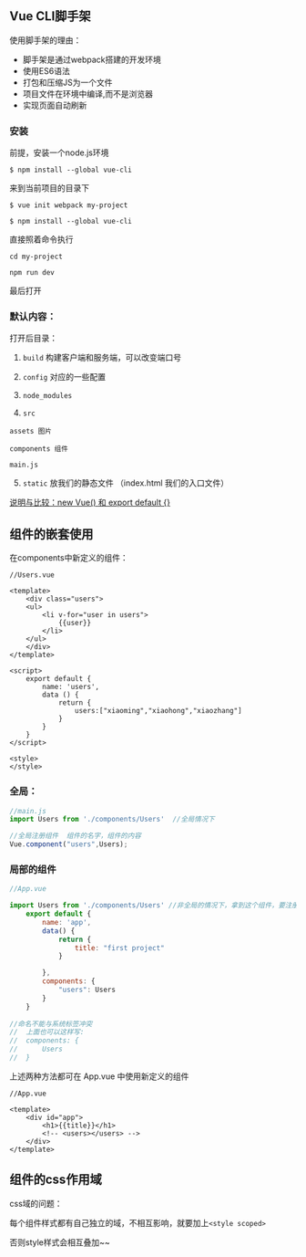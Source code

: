 

## Vue CLI脚手架

使用脚手架的理由：

* 脚手架是通过webpack搭建的开发环境
* 使用ES6语法
* 打包和压缩JS为一个文件
* 项目文件在环境中编译,而不是浏览器
* 实现页面自动刷新

### 安装
前提，安装一个node.js环境

``$ npm install --global vue-cli``


来到当前项目的目录下

``$ vue init webpack my-project``

``$ npm install --global vue-cli``

直接照着命令执行

``cd my-project``

``npm run dev``

最后打开

### 默认内容：

打开后目录：
1. ``build`` 构建客户端和服务端，可以改变端口号

2. ``config`` 对应的一些配置

3. ``node_modules``

4. ``src``
```
assets 图片

components 组件

main.js

```

5. ``static`` 放我们的静态文件
（index.html 我们的入口文件）

[说明与比较：new Vue() 和 export default {}](https://www.cnblogs.com/ppJuan/p/7151000.html)

## 组件的嵌套使用
在components中新定义的组件：

```vue
//Users.vue

<template>
	<div class="users">
	<ul>
		<li v-for="user in users">
			{{user}}
		</li>
	</ul>
	</div>
</template>

<script>
	export default {
		name: 'users',
		data () {
			return {
				users:["xiaoming","xiaohong","xiaozhang"]
			}
		}
	}
</script>

<style>
</style>

```
### 全局：
```js
//main.js
import Users from './components/Users'  //全局情况下

//全局注册组件  组件的名字，组件的内容
Vue.component("users",Users);
```

### 局部的组件


```js
//App.vue 

import Users from './components/Users' //非全局的情况下，拿到这个组件，要注册这个组件
	export default {
		name: 'app',
		data() {
			return {
				title: "first project"
			}

		},
		components: {
			"users": Users
		}
	}
	
//命名不能与系统标签冲突
// 	上面也可以这样写:
// 	components: {
// 		Users
// 	}
```

上述两种方法都可在 App.vue 中使用新定义的组件
```
//App.vue

<template>
	<div id="app">
		<h1>{{title}}</h1>
		<!-- <users></users> -->
	</div>
</template>
```

## 组件的css作用域

css域的问题：

每个组件样式都有自己独立的域，不相互影响，就要加上``<style scoped>``

否则style样式会相互叠加~~